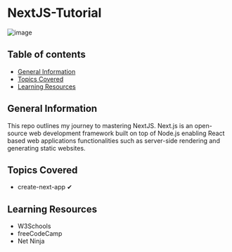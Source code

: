 # NextJS-Tutorial

![image](https://user-images.githubusercontent.com/55777067/168449045-54c6b5b2-05ed-4b1d-87f7-223ad166aaf7.png)

## Table of contents
* [General Information](#general-info)
* [Topics Covered](#topics-covered)
* [Learning Resources](#resources)


## General Information
This repo outlines my journey to mastering NextJS. Next.js is an open-source web development framework built on top of Node.js enabling React based 
web applications functionalities such as server-side rendering and generating static websites.


## Topics Covered

- create-next-app ✔


## Learning Resources

- W3Schools
- freeCodeCamp
- Net Ninja 
